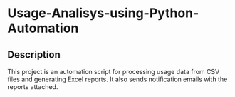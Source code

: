 # Usage-Analisys-using-Python-Automation

## Description
This project is an automation script for processing usage data from CSV files and generating Excel reports. It also sends notification emails with the reports attached.
